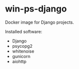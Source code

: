 # win-ps-django
Docker image for Django projects.

Installed software:

* Django
* psycopg2
* whitenoise
* gunicorn
* aiohttp

